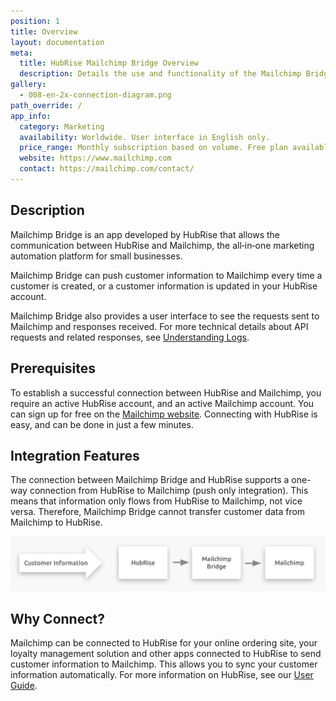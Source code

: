```yaml
---
position: 1
title: Overview
layout: documentation
meta:
  title: HubRise Mailchimp Bridge Overview
  description: Details the use and functionality of the Mailchimp Bridge.
gallery:
  - 008-en-2x-connection-diagram.png
path_override: /
app_info:
  category: Marketing
  availability: Worldwide. User interface in English only.
  price_range: Monthly subscription based on volume. Free plan available for low usage.
  website: https://www.mailchimp.com
  contact: https://mailchimp.com/contact/
---
```


## Description

Mailchimp Bridge is an app developed by HubRise that allows the communication between HubRise and Mailchimp, the all‑in‑one marketing automation platform for small businesses.

Mailchimp Bridge can push customer information to Mailchimp every time a customer is created, or a customer information is updated in your HubRise account.

Mailchimp Bridge also provides a user interface to see the requests sent to Mailchimp and responses received. For more technical details about API requests and related responses, see [Understanding Logs](/apps/mailchimp/understanding-logs/).

## Prerequisites

To establish a successful connection between HubRise and Mailchimp, you require an active HubRise account, and an active Mailchimp account. You can sign up for free on the [Mailchimp website](https://mailchimp.com/). Connecting with HubRise is easy, and can be done in just a few minutes.

## Integration Features

The connection between Mailchimp Bridge and HubRise supports a one-way connection from HubRise to Mailchimp (push only integration). This means that information only flows from HubRise to Mailchimp, not vice versa. Therefore, Mailchimp Bridge cannot transfer customer data from Mailchimp to HubRise.

![Mailchimp Bridge Workflow](../images/007-en-2x-connection-diagram.png)

## Why Connect?

Mailchimp can be connected to HubRise for your online ordering site, your loyalty management solution and other apps connected to HubRise to send customer information to Mailchimp. This allows you to sync your customer information automatically. For more information on HubRise, see our [User Guide](/docs).
